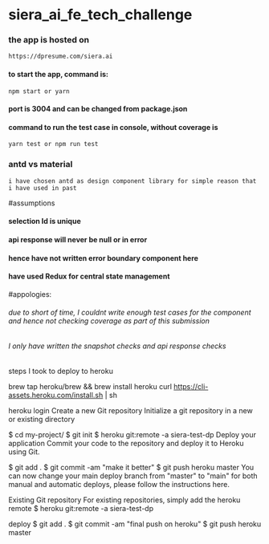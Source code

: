 # siera_ai_fe_tech_challenge

### the app is hosted on
    https://dpresume.com/siera.ai

#### to start the app, command is:
    npm start or yarn
#### port is 3004 and can be changed from package.json

#### command to run the test case in console, without coverage is 
    yarn test or npm run test

### antd vs material
    i have chosen antd as design component library for simple reason that i have used in past

#assumptions
#### selection Id is unique
#### api response will never be null or in error
#### hence have not written error boundary component here
#### have used Redux for central state management

#appologies:
###### due to short of time, I couldnt write enough test cases for the component and hence not checking coverage as part of this submission
###### I only have written the snapshot checks and api response checks






steps I took to deploy to heroku

brew tap heroku/brew && brew install heroku
curl https://cli-assets.heroku.com/install.sh | sh

heroku login
Create a new Git repository
Initialize a git repository in a new or existing directory

$ cd my-project/
$ git init
$ heroku git:remote -a siera-test-dp
Deploy your application
Commit your code to the repository and deploy it to Heroku using Git.

$ git add .
$ git commit -am "make it better"
$ git push heroku master
You can now change your main deploy branch from "master" to "main" for both manual and automatic deploys, please follow the instructions here.

Existing Git repository
For existing repositories, simply add the heroku remote
$ heroku git:remote -a siera-test-dp

deploy
$ git add .
$ git commit -am "final push on heroku"
$ git push heroku master